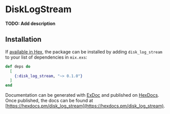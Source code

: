 # DiskLogStream

**TODO: Add description**

## Installation

If [available in Hex](https://hex.pm/docs/publish), the package can be installed
by adding `disk_log_stream` to your list of dependencies in `mix.exs`:

```elixir
def deps do
  [
    {:disk_log_stream, "~> 0.1.0"}
  ]
end
```

Documentation can be generated with [ExDoc](https://github.com/elixir-lang/ex_doc)
and published on [HexDocs](https://hexdocs.pm). Once published, the docs can
be found at [https://hexdocs.pm/disk_log_stream](https://hexdocs.pm/disk_log_stream).

